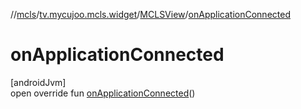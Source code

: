//[mcls](../../../index.md)/[tv.mycujoo.mcls.widget](../index.md)/[MCLSView](index.md)/[onApplicationConnected](on-application-connected.md)

# onApplicationConnected

[androidJvm]\
open override fun [onApplicationConnected](on-application-connected.md)()
